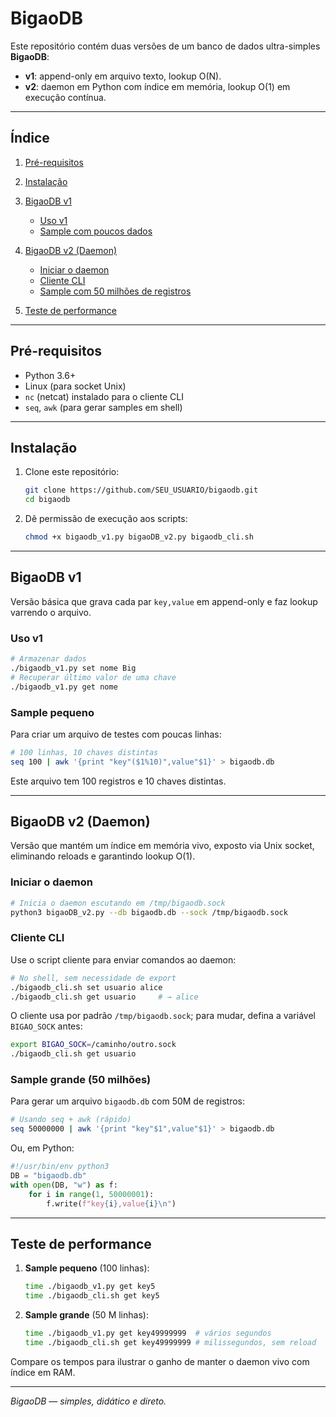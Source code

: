 # BigaoDB

Este repositório contém duas versões de um banco de dados ultra-simples **BigaoDB**:

* **v1**: append-only em arquivo texto, lookup O(N).
* **v2**: daemon em Python com índice em memória, lookup O(1) em execução contínua.

---

## Índice

1. [Pré-requisitos](#pré-requisitos)
2. [Instalação](#instalação)
3. [BigaoDB v1](#bigaodb-v1)

   * [Uso v1](#uso-v1)
   * [Sample com poucos dados](#sample-pequeno)
4. [BigaoDB v2 (Daemon)](#bigaodb-v2-daemon)

   * [Iniciar o daemon](#iniciar-o-daemon)
   * [Cliente CLI](#cliente-cli)
   * [Sample com 50 milhões de registros](#sample-grande)
5. [Teste de performance](#teste-de-performance)

---

## Pré-requisitos

* Python 3.6+
* Linux (para socket Unix)
* `nc` (netcat) instalado para o cliente CLI
* `seq`, `awk` (para gerar samples em shell)

---

## Instalação

1. Clone este repositório:

   ```bash
   git clone https://github.com/SEU_USUARIO/bigaodb.git
   cd bigaodb
   ```
2. Dê permissão de execução aos scripts:

   ```bash
   chmod +x bigaodb_v1.py bigaoDB_v2.py bigaodb_cli.sh
   ```

---

## BigaoDB v1

Versão básica que grava cada par `key,value` em append-only e faz lookup varrendo o arquivo.

### Uso v1

```bash
# Armazenar dados
./bigaodb_v1.py set nome Big
# Recuperar último valor de uma chave
./bigaodb_v1.py get nome
```

### Sample pequeno

Para criar um arquivo de testes com poucas linhas:

```bash
# 100 linhas, 10 chaves distintas
seq 100 | awk '{print "key"($1%10)",value"$1}' > bigaodb.db
```

Este arquivo tem 100 registros e 10 chaves distintas.

---

## BigaoDB v2 (Daemon)

Versão que mantém um índice em memória vivo, exposto via Unix socket, eliminando reloads e garantindo lookup O(1).

### Iniciar o daemon

```bash
# Inicia o daemon escutando em /tmp/bigaodb.sock
python3 bigaoDB_v2.py --db bigaodb.db --sock /tmp/bigaodb.sock
```

### Cliente CLI

Use o script cliente para enviar comandos ao daemon:

```bash
# No shell, sem necessidade de export
./bigaodb_cli.sh set usuario alice
./bigaodb_cli.sh get usuario     # → alice
```

O cliente usa por padrão `/tmp/bigaodb.sock`; para mudar, defina a variável `BIGAO_SOCK` antes:

```bash
export BIGAO_SOCK=/caminho/outro.sock
./bigaodb_cli.sh get usuario
```

### Sample grande (50 milhões)

Para gerar um arquivo `bigaodb.db` com 50M de registros:

```bash
# Usando seq + awk (rápido)
seq 50000000 | awk '{print "key"$1",value"$1}' > bigaodb.db
```

Ou, em Python:

```python
#!/usr/bin/env python3
DB = "bigaodb.db"
with open(DB, "w") as f:
    for i in range(1, 50000001):
        f.write(f"key{i},value{i}\n")
```

---

## Teste de performance

1. **Sample pequeno** (100 linhas):

   ```bash
   time ./bigaodb_v1.py get key5
   time ./bigaodb_cli.sh get key5
   ```
2. **Sample grande** (50 M linhas):

   ```bash
   time ./bigaodb_v1.py get key49999999  # vários segundos
   time ./bigaodb_cli.sh get key49999999 # milissegundos, sem reload
   ```

Compare os tempos para ilustrar o ganho de manter o daemon vivo com índice em RAM.

---

*BigaoDB — simples, didático e direto.*
